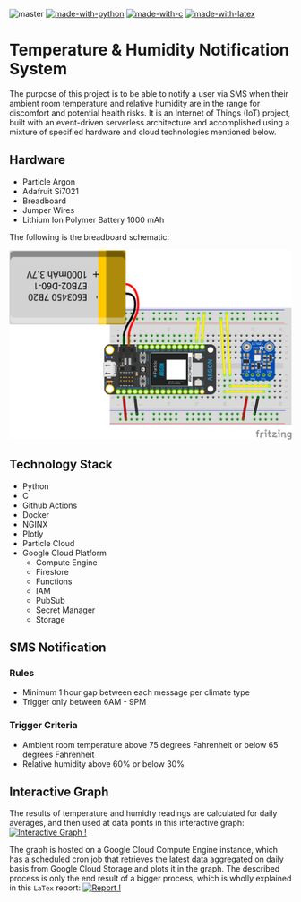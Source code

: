 ![master](https://github.com/lxiong1/cloud-temperature-humidity-system/workflows/master/badge.svg) [![made-with-python](https://img.shields.io/badge/Made%20with-Python-1f425f.svg)](https://www.python.org/) [![made-with-c](https://img.shields.io/badge/Made%20with-C-1f425f.svg)](https://en.cppreference.com/w/) [![made-with-latex](https://img.shields.io/badge/Made%20with-LaTeX-1f425f.svg)](https://www.latex-project.org/)

# Temperature & Humidity Notification System

The purpose of this project is to be able to notify a user via SMS when their ambient room temperature and relative humidity are in the range for discomfort and potential health risks. It is an Internet of Things (IoT) project, built with an event-driven serverless architecture and accomplished using a mixture of specified hardware and cloud technologies mentioned below.

## Hardware
- Particle Argon
- Adafruit Si7021
- Breadboard
- Jumper Wires
- Lithium Ion Polymer Battery 1000 mAh

The following is the breadboard schematic:

![Breadboard Schematic](./latex/images/breadboard-schematic.png)

## Technology Stack
- Python
- C
- Github Actions
- Docker
- NGINX
- Plotly
- Particle Cloud
- Google Cloud Platform
    - Compute Engine
    - Firestore
    - Functions
    - IAM
    - PubSub
    - Secret Manager
    - Storage

## SMS Notification
### Rules
- Minimum 1 hour gap between each message per climate type
- Trigger only between 6AM - 9PM
### Trigger Criteria
- Ambient room temperature above 75 degrees Fahrenheit or below 65 degrees Fahrenheit
- Relative humidity above 60% or below 30%

## Interactive Graph
The results of temperature and humidty readings are calculated for daily averages, and then used at data points in this interactive graph: [![Interactive Graph !](https://img.shields.io/badge/Interactive%20Graph-1abc9c.svg)](http://35.238.110.48:8080)

The graph is hosted on a Google Cloud Compute Engine instance, which has a scheduled cron job that retrieves the latest data aggregated on daily basis from Google Cloud Storage and plots it in the graph. The described process is only the end result of a bigger process, which is wholly explained in this `LaTex` report: [![Report !](https://img.shields.io/badge/Report-1abc9c.svg)](latex/temperature-humidity-report.pdf)
